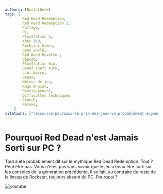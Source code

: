 ```yaml
---
authors: [NostalGeek]
tags: [
        Red Dead Redemption,
        Red Dead Redemption 2,
        Portage,
        PC,
        PlayStation 3,
        Xbox 360,
        Rockstar Games,
        Open world,
        Red Dead Revolver,
        Capcom,
        PlayStation Now,
        Grand Theft Auto,
        L.A. Noire,
        Steam,
        Moteur de jeu,
        Rage Engine,
        Développement,
        Difficultés techniques
        Crunch,
        Remake,
    ]
citations: ["ressource:pourquoi-le-prix-des-jeux-va-probablement-augmenter"]
---
```


# Pourquoi Red Dead n'est Jamais Sorti sur PC ?

Tout à été probablement dit sur le mythique Red Dead Redemption. Tout ? Peut être pas. Vous n'êtes pas sans savoir que le jeu a beau être sorti sur les consoles de la génération précédente, il se fait, au contraire du reste de la lineup de Rockstar, toujours absent du PC. Pourquoi ?

![youtube](https://www.youtube.com/watch?v=XzFYgyZrDZw)
